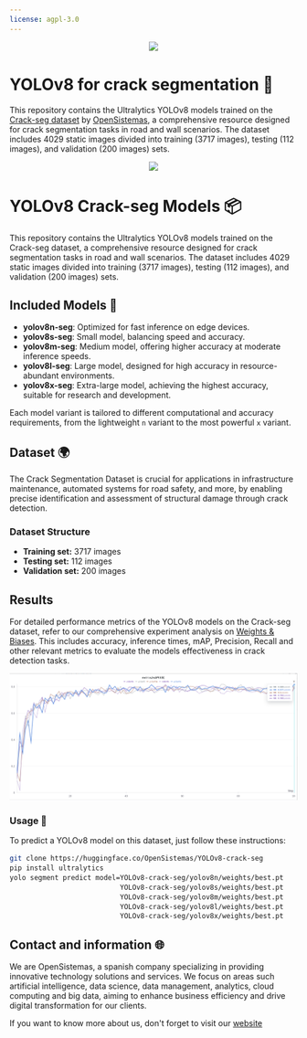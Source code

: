 ```yaml
---
license: agpl-3.0
---
```


<div align="center">
  <a href="https://bit.ly/3NMFz8D">
    <img width="350" src="https://huggingface.co/spaces/OpenSistemas/README/resolve/main/assets/OS_logo_azul.png">
  </a>
</div>

# YOLOv8 for crack segmentation 🚀

This repository contains the Ultralytics YOLOv8 models trained on the [Crack-seg dataset](https://docs.ultralytics.com/datasets/segment/crack-seg/) by [OpenSistemas](https://bit.ly/3NMFz8D), a comprehensive resource designed for crack segmentation tasks in road and wall scenarios. The dataset includes 4029 static images divided into training (3717 images), testing (112 images), and validation (200 images) sets.


<div align="center">
  <a href="https://bit.ly/3NMFz8D">
    <img width="850" src="https://github.com/RizwanMunawar/RizwanMunawar/assets/62513924/40ccc20a-9593-412f-b028-643d4a904d0e">
  </a>
</div>

# YOLOv8 Crack-seg Models 📦

This repository contains the Ultralytics YOLOv8 models trained on the Crack-seg dataset, a comprehensive resource designed for crack segmentation tasks in road and wall scenarios. The dataset includes 4029 static images divided into training (3717 images), testing (112 images), and validation (200 images) sets.

## Included Models 🤖

- **yolov8n-seg**: Optimized for fast inference on edge devices.
- **yolov8s-seg**: Small model, balancing speed and accuracy.
- **yolov8m-seg**: Medium model, offering higher accuracy at moderate inference speeds.
- **yolov8l-seg**: Large model, designed for high accuracy in resource-abundant environments.
- **yolov8x-seg**: Extra-large model, achieving the highest accuracy, suitable for research and development.

Each model variant is tailored to different computational and accuracy requirements, from the lightweight `n` variant to the most powerful `x` variant.

## Dataset 🌍

The Crack Segmentation Dataset is crucial for applications in infrastructure maintenance, automated systems for road safety, and more, by enabling precise identification and assessment of structural damage through crack detection.

### Dataset Structure

- **Training set:** 3717 images
- **Testing set:** 112 images
- **Validation set:** 200 images

## Results

For detailed performance metrics of the YOLOv8 models on the Crack-seg dataset, refer to our comprehensive experiment analysis on [Weights & Biases](https://wandb.ai/hdnh2006/crack-seg). This includes accuracy, inference times, mAP, Precision, Recall and other relevant metrics to evaluate the models effectiveness in crack detection tasks.

<div align="center">
  <a href="https://wandb.ai/hdnh2006/crack-seg">
    <img width="850" src="assets/results.png">
  </a>
</div>

### Usage 🔧

To predict a YOLOv8 model on this dataset, just follow these instructions:
```bash
git clone https://huggingface.co/OpenSistemas/YOLOv8-crack-seg
pip install ultralytics
yolo segment predict model=YOLOv8-crack-seg/yolov8n/weights/best.pt
						   YOLOv8-crack-seg/yolov8s/weights/best.pt
						   YOLOv8-crack-seg/yolov8m/weights/best.pt
						   YOLOv8-crack-seg/yolov8l/weights/best.pt
						   YOLOv8-crack-seg/yolov8x/weights/best.pt
```


## Contact and information 🌐
We are OpenSistemas, a spanish company specializing in providing innovative technology solutions and services. We focus on areas such artificial intelligence, data science, data management, analytics, cloud computing and big data, aiming to enhance business efficiency and drive digital transformation for our clients.

If you want to know more about us, don't forget to visit our [website](https://bit.ly/3NMFz8D)
